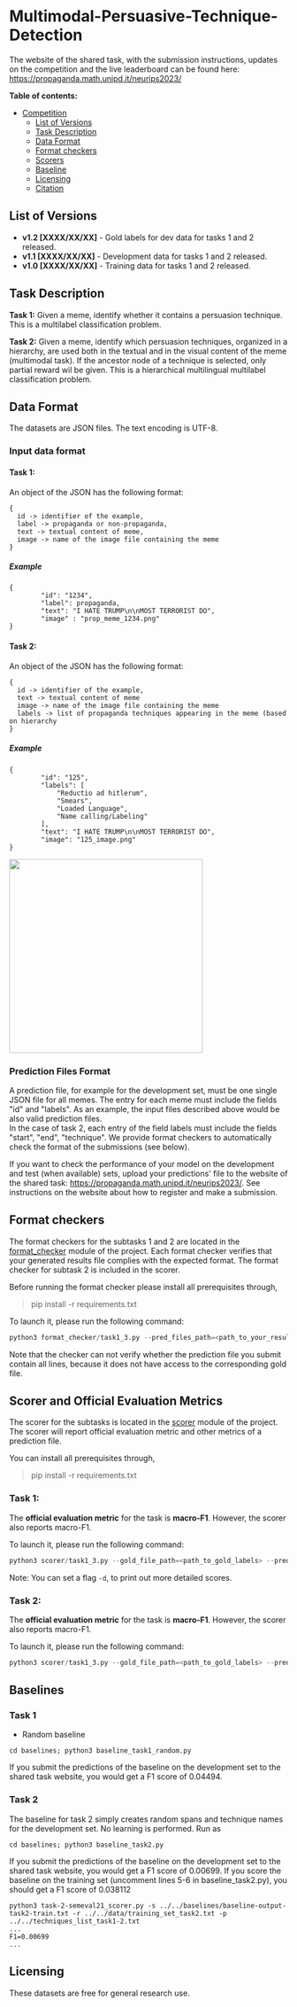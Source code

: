 # Multimodal-Persuasive-Technique-Detection

The website of the shared task, with the submission instructions, updates on the competition and the live leaderboard can be found here: https://propaganda.math.unipd.it/neurips2023/

__Table of contents:__

- [Competition](#semeval-2021-task6-corpus)
  - [List of Versions](#list-of-versions)
  - [Task Description](#task-description)
  - [Data Format](#data-format)
  - [Format checkers](#format-checkers)
  - [Scorers](#scorers)
  - [Baseline](#baseline)
  - [Licensing](#licensing)
  - [Citation](#citation)

## List of Versions
* __v1.2 [XXXX/XX/XX]__ - Gold labels for dev data for tasks 1 and 2 released.
* __v1.1 [XXXX/XX/XX]__ - Development data for tasks 1 and 2 released.
* __v1.0 [XXXX/XX/XX]__ - Training data for tasks 1 and 2 released.


## Task Description

**Task 1:** Given a meme, identify whether it contains a persuasion technique. This is a multilabel classification problem.

**Task 2:** Given a meme, identify which persuasion techniques, organized in a hierarchy, are used both in the textual and in the visual content of the meme (multimodal task). If the ancestor node of a technique is selected, only partial reward wil be given. This is a hierarchical multilingual multilabel classification problem.

## Data Format

The datasets are JSON files. The text encoding is UTF-8.

### Input data format

#### Task 1:
An object of the JSON has the following format:
```
{
  id -> identifier of the example,
  label -> propaganda or non-propaganda,
  text -> textual content of meme,
  image -> name of the image file containing the meme
}
```
##### Example
```
{
        "id": "1234",
        "label": propaganda,
        "text": "I HATE TRUMP\n\nMOST TERRORIST DO",
        "image" : "prop_meme_1234.png"
}
```
#### Task 2:
An object of the JSON has the following format:
```
{
  id -> identifier of the example,
  text -> textual content of meme
  image -> name of the image file containing the meme
  labels -> list of propaganda techniques appearing in the meme (based on hierarchy
}
```
##### Example
```
{
        "id": "125",
        "labels": [
            "Reductio ad hitlerum",
            "Smears",
            "Loaded Language",
            "Name calling/Labeling"
        ],
        "text": "I HATE TRUMP\n\nMOST TERRORIST DO",
        "image": "125_image.png"
}
```
<!--![125_image](https://user-images.githubusercontent.com/33981376/99262849-1c62ba80-2827-11eb-99f2-ba52aa26236a.png)-->
<img src="https://user-images.githubusercontent.com/33981376/99262849-1c62ba80-2827-11eb-99f2-ba52aa26236a.png" width="350" height="350">

### Prediction Files Format

A prediction file, for example for the development set, must be one single JSON file for all memes. The entry for each meme must include the fields "id" and "labels". As an example, the input files described above would be also valid prediction files.  
In the case of task 2, each entry of the field labels must include the fields "start", "end", "technique". We provide format checkers to automatically check the format of the submissions (see below). 

If you want to check the performance of your model on the development and test (when available) sets, upload your predictions' file to the website of the shared task: https://propaganda.math.unipd.it/neurips2023/. 
See instructions on the website about how to register and make a submission. 

## Format checkers

The format checkers for the subtasks 1 and 2 are located in the [format_checker](format_checker) module of the project. 
Each format checker verifies that your generated results file complies with the expected format. 
The format checker for subtask 2 is included in the scorer. 

Before running the format checker please install all prerequisites through,
> pip install -r requirements.txt

To launch it, please run the following command:

```python
python3 format_checker/task1_3.py --pred_files_path=<path_to_your_results_files> --classes_file_path=<path_to_techniques_categories_for_task>
```
Note that the checker can not verify whether the prediction file you submit contain all lines, because it does not have access to the corresponding gold file.

## Scorer and Official Evaluation Metrics

The scorer for the subtasks is located in the [scorer](scorer) module of the project.
The scorer will report official evaluation metric and other metrics of a prediction file.

You can install all prerequisites through,
> pip install -r requirements.txt

### Task 1:
The **official evaluation metric** for the task is **macro-F1**. However, the scorer also reports macro-F1. 

To launch it, please run the following command:
```python
python3 scorer/task1_3.py --gold_file_path=<path_to_gold_labels> --pred_file_path=<path_to_your_results_file> --classes_file_path=<path_to_techniques_categories_for_task>
```

Note: You can set a flag ```-d```, to print out more detailed scores.

### Task 2:
The **official evaluation metric** for the task is **macro-F1**. However, the scorer also reports macro-F1. 

To launch it, please run the following command:
```python
python3 scorer/task1_3.py --gold_file_path=<path_to_gold_labels> --pred_file_path=<path_to_your_results_file> --classes_file_path=<path_to_techniques_categories_for_task>
```



## Baselines

### Task 1

 * Random baseline
 ```
cd baselines; python3 baseline_task1_random.py
 ```
If you submit the predictions of the baseline on the development set to the shared task website, you would get a F1 score of 0.04494.

### Task 2

The baseline for task 2 simply creates random spans and technique names for the development set. No learning is performed. 
Run as
```
cd baselines; python3 baseline_task2.py
```
If you submit the predictions of the baseline on the development set to the shared task website, you would get a F1 score of 0.00699.
If you score the baseline on the training set (uncomment lines 5-6 in baseline_task2.py), you should get a F1 score of 0.038112
```
python3 task-2-semeval21_scorer.py -s ../../baselines/baseline-output-task2-train.txt -r ../../data/training_set_task2.txt -p ../../techniques_list_task1-2.txt 
...
F1=0.00699
...
```

## Licensing

These datasets are free for general research use.
